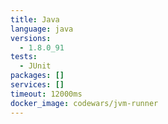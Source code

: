 ```yaml
---
title: Java
language: java
versions:
  - 1.8.0_91
tests:
  - JUnit
packages: []
services: []
timeout: 12000ms
docker_image: codewars/jvm-runner
---
```

